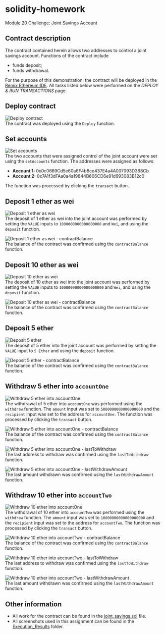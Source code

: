 # solidity-homework
Module 20 Challenge: Joint Savings Account

## Contract description
The contract contained herein allows two addresses to control a joint savings account. Functions of the contract include
- funds deposit;
- funds withdrawal.

For the purpose of this demonstration, the contract will be deployed in the [Remix Ethereum IDE](https://remix.ethereum.org/). All tasks listed below were performed on the *DEPLOY & RUN TRANSACTIONS* page.

## Deploy contract
![Deploy contract](Execution_Results/deploy_contract.png)  
The contract was deployed using the `Deploy` function.

## Set accounts
![Set accounts](Execution_Results/set_accounts.png)  
The two accounts that were assigned control of the joint account were set using the `setAccounts` function. The addresses were assigned as follows:
- **Account 1:** 0x0c0669Cd5e60a6F4b8ce437E4a4A007093D368Cb
- **Account 2:** 0x7A1f3dFAa0a4a19844B606CD6e91d693083B12c0

The function was processed by clicking the `transact` button.

## Deposit 1 ether as wei
![Deposit 1 ether as wei](Execution_Results/deposit_1_ether_as_wei.png)  
The deposit of 1 ether as wei into the joint account was performed by setting the `VALUE` inputs to `1000000000000000000` and `Wei`, and using the `deposit` function.

![Deposit 1 ether as wei - contractBalance](Execution_Results/deposit_1_ether_as_wei_contractBalance.png)  
The balance of the contract was confirmed using the `contractBalance` function.

## Deposit 10 ether as wei
![Deposit 10 ether as wei](Execution_Results/deposit_10_ether_as_wei.png)  
The deposit of 10 ether as wei into the joint account was performed by setting the `VALUE` inputs to `10000000000000000000` and `Wei`, and using the `deposit` function.

![Deposit 10 ether as wei - contractBalance](Execution_Results/deposit_10_ether_as_wei_contractBalance.png)  
The balance of the contract was confirmed using the `contractBalance` function.

## Deposit 5 ether
![Deposit 5 ether](Execution_Results/deposit_5_ether.png)  
The deposit of 5 ether into the joint account was performed by setting the `VALUE` input to `5 Ether` and using the `deposit` function.

![Deposit 5 ether - contractBalance](Execution_Results/deposit_5_ether_contractBalance.png)  
The balance of the contract was confirmed using the `contractBalance` function.

## Withdraw 5 ether into `accountOne`
![Withdraw 5 ether into accountOne](Execution_Results/withdraw_5_ether_accountOne.png)  
The withdrawal of 5 ether into `accountOne` was performed using the `withdraw` function. The `amount` input was set to `5000000000000000000` and the `recipient` input was set to the address for `accountOne`. The function was processed by clicking the `transact` button.

![Withdraw 5 ether into accountOne - contractBalance](Execution_Results/withdraw_5_ether_accountOne_contractBalance.png)  
The balance of the contract was confirmed using the `contractBalance` function.

![Withdraw 5 ether into accountOne - lastToWithdraw](Execution_Results/withdraw_5_ether_accountOne_lastToWithdraw.png)  
The last address to withdraw was confirmed using the `lastToWithdraw` function.

![Withdraw 5 ether into accountOne - lastWithdrawAmount](Execution_Results/withdraw_5_ether_accountOne_lastWithdrawAmount.png)  
The last amount withdrawn was confirmed using the `lastWithdrawAmount` function.

## Withdraw 10 ether into `accountTwo`
![Withdraw 10 ether into accountOne](Execution_Results/withdraw_10_ether_accountTwo.png)  
The withdrawal of 10 ether into `accountTwo` was performed using the `withdraw` function. The `amount` input was set to `10000000000000000000` and the `recipient` input was set to the address for `accountTwo`. The function was processed by clicking the `transact` button.

![Withdraw 10 ether into accountTwo - contractBalance](Execution_Results/withdraw_10_ether_accountTwo_contractBalance.png)  
The balance of the contract was confirmed using the `contractBalance` function.

![Withdraw 10 ether into accountTwo - lastToWithdraw](Execution_Results/withdraw_10_ether_accountTwo_lastToWithdraw.png)  
The last address to withdraw was confirmed using the `lastToWithdraw` function.

![Withdraw 10 ether into accountTwo - lastWithdrawAmount](Execution_Results/withdraw_10_ether_accountTwo_lastWithdrawAmount.png)  
The last amount withdrawn was confirmed using the `lastWithdrawAmount` function.

## Other information
- All work for the contract can be found in the [joint_savings.sol](https://github.com/julianritchey/solidity-homework/blob/main/joint_savings.sol) file.
- All screenshots used in this assignment can be found in the [Execution_Results](https://github.com/julianritchey/solidity-homework/tree/main/Execution_Results) folder.
